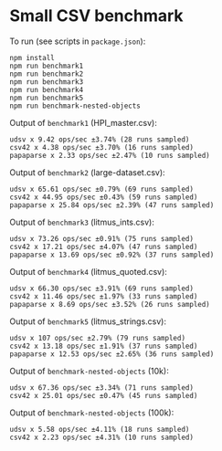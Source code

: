 # Small CSV benchmark

To run (see scripts in `package.json`):

```
npm install
npm run benchmark1
npm run benchmark2
npm run benchmark3
npm run benchmark4
npm run benchmark5
npm run benchmark-nested-objects
```

Output of `benchmark1` (HPI_master.csv):

```
udsv x 9.42 ops/sec ±3.74% (28 runs sampled)
csv42 x 4.38 ops/sec ±3.70% (16 runs sampled)
papaparse x 2.33 ops/sec ±2.47% (10 runs sampled)
```

Output of `benchmark2` (large-dataset.csv):

```
udsv x 65.61 ops/sec ±0.79% (69 runs sampled)
csv42 x 44.95 ops/sec ±0.43% (59 runs sampled)
papaparse x 25.84 ops/sec ±2.39% (47 runs sampled)
```

Output of `benchmark3` (litmus_ints.csv):

```
udsv x 73.26 ops/sec ±0.91% (75 runs sampled)
csv42 x 17.21 ops/sec ±4.07% (47 runs sampled)
papaparse x 13.69 ops/sec ±0.92% (37 runs sampled)
```

Output of `benchmark4` (litmus_quoted.csv):

```
udsv x 66.30 ops/sec ±3.91% (69 runs sampled)
csv42 x 11.46 ops/sec ±1.97% (33 runs sampled)
papaparse x 8.69 ops/sec ±3.52% (26 runs sampled)
```

Output of `benchmark5` (litmus_strings.csv):

```
udsv x 107 ops/sec ±2.79% (79 runs sampled)
csv42 x 13.18 ops/sec ±1.91% (37 runs sampled)
papaparse x 12.53 ops/sec ±2.65% (36 runs sampled)
```

Output of `benchmark-nested-objects` (10k):

```
udsv x 67.36 ops/sec ±3.34% (71 runs sampled)
csv42 x 25.01 ops/sec ±0.47% (45 runs sampled)
```

Output of `benchmark-nested-objects` (100k):

```
udsv x 5.58 ops/sec ±4.11% (18 runs sampled)
csv42 x 2.23 ops/sec ±4.31% (10 runs sampled)
```
